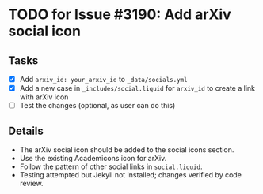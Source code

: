 # TODO for Issue #3190: Add arXiv social icon

## Tasks
- [x] Add `arxiv_id: your_arxiv_id` to `_data/socials.yml`
- [x] Add a new case in `_includes/social.liquid` for `arxiv_id` to create a link with arXiv icon
- [ ] Test the changes (optional, as user can do this)

## Details
- The arXiv social icon should be added to the social icons section.
- Use the existing Academicons icon for arXiv.
- Follow the pattern of other social links in `social.liquid`.
- Testing attempted but Jekyll not installed; changes verified by code review.
